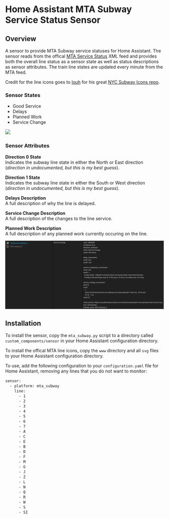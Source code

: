 # Home Assistant MTA Subway Service Status Sensor

## Overview

A sensor to provide MTA Subway service statuses for Home Assistant. The sensor reads from the offical [MTA Service Status](http://web.mta.info/status/ServiceStatusSubway.xml) XML feed and provides both the overall line status as a sensor state as well as status descriptions as sensor attributes. The train line states are updated every minute from the MTA feed.

Credit for the line icons goes to [louh](https://github.com/louh) for his great [NYC Subway Icons repo](https://github.com/louh/nyc-subway-icons).

### Sensor States
- Good Service
- Delays
- Planned Work
- Service Change

![](https://raw.githubusercontent.com/iicky/homeassistant-mta-subway/master/images/Subway%20Group%20Screen%20Shot.png)

### Sensor Attributes

**Direction 0 State**<br>
Indicates the subway line state in either the North or East direction (*direction in undocumented, but this is my best guess*).

**Direction 1 State**<br>
Indicates the subway line state in either the South or West direction (*direction in undocumented, but this is my best guess*).

**Delays Description**<br>
A full description of why the line is delayed.

**Service Change Description**<br>
A full description of the changes to the line service.

**Planned Work Description**<br>
A full description of any planned work currently occuring on the line.

![](https://raw.githubusercontent.com/iicky/homeassistant-mta-subway/master/images/Sensor%20States%20Screen%20Shot.png)

## Installation

To install the sensor, copy the `mta_subway.py` script to a directory called `custom_components/sensor` in your Home Assistant configuration directory.

To install the offical MTA line icons, copy the `www` directory and all `svg` files to your Home Assistant configuration directory.

To use, add the following configuration to your `configuration.yaml` file for Home Assistant, removing any lines that you do not want to monitor:

```
sensor:
  - platform: mta_subway
    line:
      - 1
      - 2
      - 3
      - 4
      - 5
      - 6
      - 7
      - A
      - C
      - E
      - B
      - D
      - F
      - M
      - G
      - J
      - Z
      - L
      - N
      - Q
      - R
      - W
      - S
      - SI
```
